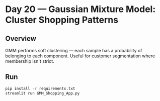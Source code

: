 # Day 20 — Gaussian Mixture Model: Cluster Shopping Patterns

## Overview
GMM performs soft clustering — each sample has a probability of belonging to each component. Useful for customer segmentation where membership isn't strict.

## Run
```bash
pip install -r requirements.txt
streamlit run GMM_Shopping_App.py
